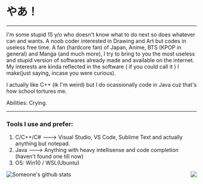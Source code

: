 # やあ！
---
I'm some stupid 15 y/o who doesn't know what to do next so does whatever can and wants. A noob coder interested in Drawing and Art but codes in useless free time. 
A fan (hardcore fan) of Japan, Anime, BTS (KPOP in general) and Manga (and much more), I try to bring to you the most useless and stupid version of softwares already made
and available on the internet. My interests are kinda reflected in the software ( if you could call it ) I make(just saying, incase you were curious).

I actually like C++ (ik I'm weird) but I do ocassionally code in Java cuz that's how school tortures me.

Abilities: Crying.

---

### Tools I use and prefer:
  1. C/C++/C# ---> Visual Studio, VS Code, Sublime Text and actually anything but notepad.
  2. Java    --->  Anything with heavy intellisense and code completion (haven't found one till now)
  3. OS: Win10 / WSL(Ubuntu)
 

<img align="right" src="https://github-readme-stats.vercel.app/api/top-langs/?username=someone1206" />

![Someone's github stats](https://github-readme-stats.vercel.app/api?username=someone1206&show_icons=true&title_color=ff0071&icon_color=ff2686&text_color=803759&bg_color=fff5fa)

<!---
Someone1206/Someone1206 is a ✨ special ✨ repository because its `README.md` (this file) appears on your GitHub profile.
You can click the Preview link to take a look at your change.
--->
